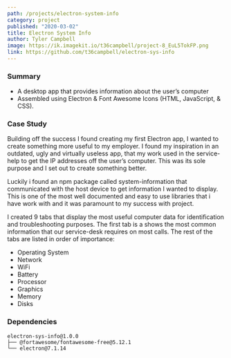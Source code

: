 ```yaml
---
path: /projects/electron-system-info
category: project
published: "2020-03-02"
title: Electron System Info
author: Tyler Campbell
image: https://ik.imagekit.io/t36campbell/project-8_EuL5TokFP.png
link: https://github.com/t36campbell/electron-sys-info
---
```

### Summary

* A desktop app that provides information about the user’s computer
* Assembled using Electron & Font Awesome Icons (HTML, JavaScript, & CSS).

### Case Study
Building off the success I found creating my first Electron app, I wanted to create something more useful to my employer. I found my inspiration in an outdated, ugly and virtually useless app, that my work used in the service-help to get the IP addresses off the user’s computer.  This was its sole purpose and I set out to create something better.

Luckily i found an npm package called system-information that communicated with the host device to get information I wanted to display. This is one of the most well documented and easy to use libraries that i have work with and it was paramount to my success with project. 

I created 9 tabs that display the most useful computer data for identification and troubleshooting purposes. The first tab is a shows the most common information that our service-desk requires on most calls. The rest of the tabs are listed in order of importance:

* Operating System 
* Network
* WiFi
* Battery
* Processor
* Graphics
* Memory
* Disks

### Dependencies 
```
electron-sys-info@1.0.0
├── @fortawesome/fontawesome-free@5.12.1
└── electron@7.1.14
```

